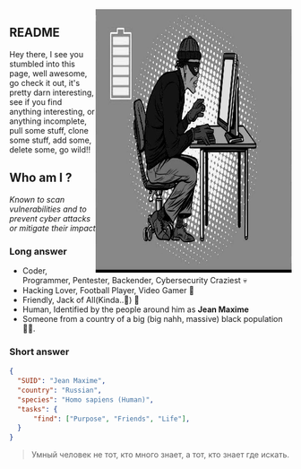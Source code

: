 

<img align="right" src="https://github.com/jjjeanmax/jjjeanmax/blob/main/img.jpg" alt="Dark image of ferns" width=350px height=470px />

## README
Hey there, I see you stumbled into this page, well awesome, go check it out, it's pretty darn interesting, see if you find anything interesting, or anything incomplete, pull some stuff, clone some stuff, add some, delete some, go wild!!

## Who am I ?
*Known to scan vulnerabilities and to prevent cyber attacks or mitigate their impact*
### Long answer
- Coder, Programmer, Pentester, Backender, Cybersecurity Craziest 💀
- Hacking Lover, Football Player, Video Gamer 👾
- Friendly, Jack of All(Kinda..🥸) 🦕
- Human, Identified by the people around him as **Jean Maxime**
- Someone from a country of a big (big nahh, massive) black population 👨🏾.
  
### Short answer
```json
{
  "SUID": "Jean Maxime",
  "country": "Russian",
  "species": "Homo sapiens (Human)",
  "tasks": {
      "find": ["Purpose", "Friends", "Life"],
  }
}
```

> Умный человек не тот, кто много знает, а тот, кто знает где искать.
